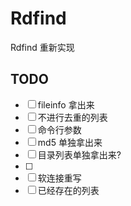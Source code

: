 # Rdfind
Rdfind 重新实现


## TODO
- [ ] fileinfo 拿出来
- [ ] 不进行去重的列表
- [ ] 命令行参数
- [ ] md5 单独拿出来
- [ ] 目录列表单独拿出来?
- [ ] 
- [ ] 软连接重写
- [ ] 已经存在的列表